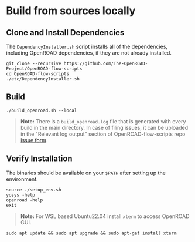 # Build from sources locally

## Clone and Install Dependencies

The `DependencyInstaller.sh` script installs all of the dependencies, including OpenROAD dependencies, if they are not already installed.

``` shell
git clone --recursive https://github.com/The-OpenROAD-Project/OpenROAD-flow-scripts
cd OpenROAD-flow-scripts
./etc/DependencyInstaller.sh
```

## Build

``` shell
./build_openroad.sh --local
```
> **Note:** There is a `build_openroad.log` file that is generated with every build in the main directory. In case of filing issues, it can be uploaded in the "Relevant log output" section of OpenROAD-flow-scripts repo [issue form](https://github.com/The-OpenROAD-Project/OpenROAD-flow-scripts/issues/new?assignees=&labels=&template=bug_report_with_orfs.yml).

## Verify Installation

The binaries should be available on your `$PATH` after setting up the
environment.

``` shell
source ./setup_env.sh
yosys -help
openroad -help
exit
```

> **Note:** For WSL based Ubuntu22.04 install `xterm` to access OpenROAD GUI.
 ```
 sudo apt update && sudo apt upgrade && sudo apt-get install xterm
 ```
